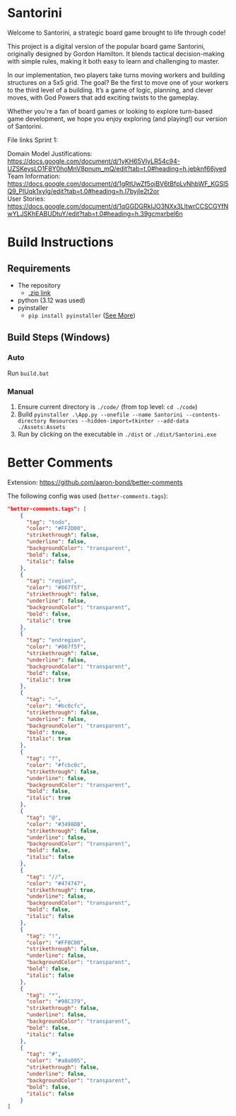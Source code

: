 # Santorini  
Welcome to Santorini, a strategic board game brought to life through code!

This project is a digital version of the popular board game Santorini, originally designed by Gordon Hamilton. It blends tactical decision-making with simple rules, making it both easy to learn and challenging to master.

In our implementation, two players take turns moving workers and building structures on a 5x5 grid. The goal? Be the first to move one of your workers to the third level of a building. It’s a game of logic, planning, and clever moves, with God Powers that add exciting twists to the gameplay.

Whether you're a fan of board games or looking to explore turn-based game development, we hope you enjoy exploring (and playing!) our version of Santorini. 



File links Sprint 1:

Domain Model Justifications: https://docs.google.com/document/d/1yKH65VIyLR54c94-UZSKeysLO1F8Y0hoMnV8pnum_mQ/edit?tab=t.0#heading=h.jebknf66jved    
Team Information: https://docs.google.com/document/d/1gRtUwZf5ojBV6tBfpLvNhbWF_KGSl5Q9_PlUqk1xylg/edit?tab=t.0#heading=h.l7byjle2t2or   
User Stories: https://docs.google.com/document/d/1qGGDGRkIJO3NXx3LltwrCCSCGYfNwYLJSKhEABUDtuY/edit?tab=t.0#heading=h.39gcmxrbel6n   

# Build Instructions
## Requirements
- The repository
	- [.zip link](https://git.infotech.monash.edu/FIT3077/fit3077-s1-2025/assignment-groups/CL_Tuesday04pm_Team012/project/-/archive/main/project-main.zip)
- python (3.12 was used)
- pyinstaller
	- `pip install pyinstaller` ([See More](https://pyinstaller.org/en/stable/index.html))
## Build Steps (Windows)
### Auto
Run `build.bat`
### Manual
1) Ensure current directory is `./code/` (from top level: `cd ./code`)
2) Build `pyinstaller .\App.py --onefile --name Santorini --contents-directory Resources --hidden-import=tkinter --add-data ./Assets:Assets`
3) Run by clicking on the executable in `./dist` or `./dist/Santorini.exe`

# Better Comments
Extension: https://github.com/aaron-bond/better-comments

The following config was used (`better-comments.tags`):
```json
"better-comments.tags": [
    {
      "tag": "todo",
      "color": "#FF2D00",
      "strikethrough": false,
      "underline": false,
      "backgroundColor": "transparent",
      "bold": false,
      "italic": false
    },
    {
      "tag": "region",
      "color": "#067f5f",
      "strikethrough": false,
      "underline": false,
      "backgroundColor": "transparent",
      "bold": false,
      "italic": true
    },
    {
      "tag": "endregion",
      "color": "#067f5f",
      "strikethrough": false,
      "underline": false,
      "backgroundColor": "transparent",
      "bold": false,
      "italic": true
    },
    {
      "tag": "~",
      "color": "#bc0cfc",
      "strikethrough": false,
      "underline": false,
      "backgroundColor": "transparent",
      "bold": true,
      "italic": true
    },
    {
      "tag": "?",
      "color": "#fcbc0c",
      "strikethrough": false,
      "underline": false,
      "backgroundColor": "transparent",
      "bold": false,
      "italic": true
    },
    {
      "tag": "@",
      "color": "#3498DB",
      "strikethrough": false,
      "underline": false,
      "backgroundColor": "transparent",
      "bold": false,
      "italic": false
    },
    {
      "tag": "//",
      "color": "#474747",
      "strikethrough": true,
      "underline": false,
      "backgroundColor": "transparent",
      "bold": false,
      "italic": false
    },
    {
      "tag": "!",
      "color": "#FF8C00",
      "strikethrough": false,
      "underline": false,
      "backgroundColor": "transparent",
      "bold": false,
      "italic": false
    },
    {
      "tag": "*",
      "color": "#98C379",
      "strikethrough": false,
      "underline": false,
      "backgroundColor": "transparent",
      "bold": false,
      "italic": false
    },
    {
      "tag": "#",
      "color": "#a8a095",
      "strikethrough": false,
      "underline": false,
      "backgroundColor": "transparent",
      "bold": false,
      "italic": false
    }
]
```
